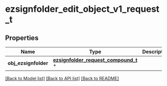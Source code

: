 # ezsignfolder_edit_object_v1_request_t

## Properties
Name | Type | Description | Notes
------------ | ------------- | ------------- | -------------
**obj_ezsignfolder** | [**ezsignfolder_request_compound_t**](ezsignfolder_request_compound.md) \* |  | 

[[Back to Model list]](../README.md#documentation-for-models) [[Back to API list]](../README.md#documentation-for-api-endpoints) [[Back to README]](../README.md)


